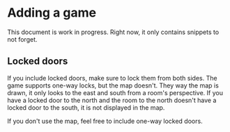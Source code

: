 # Adding a game

This document is work in progress. Right now, it only contains snippets to not forget.

## Locked doors
If you include locked doors, make sure to lock them from both sides. The game supports one-way locks, but the map doesn't.
They way the map is drawn, it only looks to the east and south from a room's perspective. If you have a locked door to the
north and the room to the north doesn't have a locked door to the south, it is not displayed in the map.

If you don't use the map, feel free to include one-way locked doors.